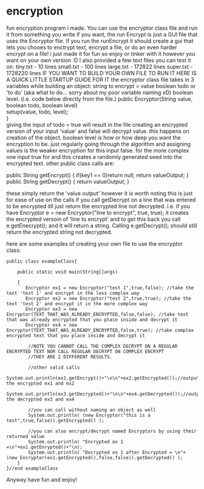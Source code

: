 # encryption
fun encryption program i made. You can use the encryptor class file and run it from something you write if you want,
the run Encrypt is just a GUI file that uses the Encryptor file. If you run the runEncrypt it should create a gui
that lets you chooes to enctrypt text, encrypt a file, or do an even harder encrypt on a file! i just made it for
fun so enjoy or tinker with it however you want on your own version :D
I also provided a few text files you can test it on. 
tiny.txt - 10 lines
small.txt - 100 lines
large.txt - 172822 lines
super.txt - 1728220 lines
IF YOU WANT TO BUILD YOUR OWN FILE TO RUN IT HERE IS A QUICK LITTLE STARTUP GUIDE FOR IT
the encryptor class file takes in 3 variables while building an object:
string to encrypt = value
boolean todo or 'to do' (aka what to do... sorry about my poor variable naming xD) 
boolean level.
(i.e. code below directly from the file.)
public Encryptor(String value, boolean todo, boolean level)  
		setup(value, todo, level);                                      
}                                                                    
giving the input of todo = true will result in the file creating an encrypted version of 
your input 'value' and false will decrypt value. this happens on creation of the object.
boolean level is how or how deep you want the encryption to be. just regularly going through the
algorithm and assigning values is the weaker encryption for this input false.
for the more complex one input true for and this creates a randomly generated seed into the encrypted
text. 
other public class calls are: 

public String getEncrypt()
	{
		if(key1 == 0)return null;
		return valueOutput;
	}
	public String getDecrypt()
	{
		return valueOutput;
	}
  
 these simply return the 'value output' however it is worth noting this is just for ease of use on the calls
 if you call getDecrypt on a line that was entered to be encrypted itll just return the encrypted line not decrypted.
 i.e. if you have Encryptor e = new Encryptor("line to encrypt", true, true);
 it creates the encrypted versoin of 'line to encrypt' and to get this back you call
 e.getEnecrypt(); and it will return a string. Calling e.getDecrypt(); should still return the encrypted string not decrypted.

here are some examples of creating your own file to use the encryptor class:


	public class exampleClass{

		public static void main(String[]args)	

		{  
		   Encryptor ex1 = new Encryptor("test 1",true,false); //take the text 'test 1' and encrypt in the less complex way
		   Encryptor ex2 = new Encryptor("test 2",true,true); //take the text 'test 2' and encrypt it in the more complex way
		   Encryptor ex3 = new Encryptor(TEXT_THAT_WAS_ALREADY_ENCRYPTED,false,false); //take text that was already encrypted that you place inside and decrypt it
		   Encryptor ex4 = new Encryptor(TEXT_THAT_WAS_ALREADY_ENCRYPTED,false,true); //take complex encrypted text that you place inside and decrypt it
	
		    //NOTE YOU CANNOT CALL THE COMPLEX DECRYPT ON A REGULAR ENCRYPTED TEXT NOR CALL REGULAR DECRYPT ON COMPLEX ENCRYPT
		    //THEY ARE 2 DIFFERENT RESULTS.

		    //other valid calls
		    System.out.println(ex1.getEncrypt()+"\n\n"+ex2.getEncrypted());//output the encrypted ex1 and ex2
		    System.out.println(ex3.getDecrypted()+"\n\n"+ex4.getDecrypted());//output the decrypted ex3 and ex4

		    //you can call without naming an object as well
		    System.out.println( (new Encryptor("this is a test",true,false)).getEncrypted() );

		    //you can also encrypt/decrypt named Encryptors by using their returned value
		    System.out.println( "Encrypted ex 1 =\n"+ex1.getEnrypted()+"\n);
		    System.out.println( "Decrypted ex 1 after Encrypted = \n"+ (new Encryptor(ex1.getEncrypted(),false,false)).getDecrypted() );
	    }
	}//end exampleClass

Anyway have fun and enjoy!
